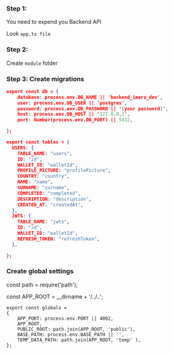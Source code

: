 ### Step 1:

You need to expend you Backend API

Look `app.ts file`

### Step 2:

Create `module` folder

### Step 3: Create migrations

```json
export const db = {
    database: process.env.DB_NAME || 'backend_imara_dev',
    user: process.env.DB_USER || 'postgres',
    password: process.env.DB_PASSWORD || '[your password]',
    host: process.env.DB_HOST || '127.0.0.1',
    port: Number(process.env.DB_PORT) || 5432,

};
```
```json
export const tables = {
  USERS: {
    TABLE_NAME: "users",
    ID: "id",
    WALLET_ID: "walletId",
    PROFILE_PICTURE: "profilePicture",
    COUNTRY: "country",
    NAME: "name",
    SURNAME: "surname",
    COMPLETED: "completed",
    DESCRIPTION: "description",
    CREATED_AT: "createdAt",
  },
  JWTS: {
    TABLE_NAME: "jwts",
    ID: "id",
    WALLET_ID: "walletId",
    REFRESH_TOKEN: "refreshToken",
  },

};
```

### Create global settings

const path = require('path');

const APP_ROOT = __dirname + '/../..';
```
export const globals = 
{
    APP_PORT: process.env.PORT || 4002,
    APP_ROOT,
    PUBLIC_ROOT: path.join(APP_ROOT, 'public'),
    BASE_PATH: process.env.BASE_PATH || '',
    TEMP_DATA_PATH: path.join(APP_ROOT, 'temp' ),
};
```
